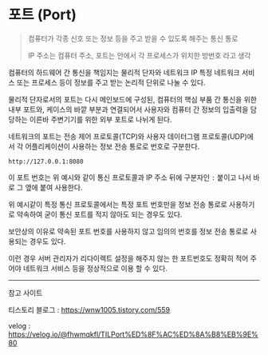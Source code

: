 # 포트 (Port)

> 컴퓨터가 각종 신호 또는 정보 등을 주고 받을 수 있도록 해주는 통신 통로
>
> IP 주소는 컴퓨터 주소, 포트는 안에서 각 프로세스가 위치한 방번호 라고 생각



컴퓨터의 하드웨어 간 통신을 책임지는 물리적 단자와 네트워크 IP 특정 네트워크 서비스 또는 프로세스 등이 정보를 주고 받는 논리적 단위로 나눌 수 있다.



물리적 단자로서의 포트는 다시 메인보드에 구성된, 컴퓨터의 핵심 부품 간 통신을 위한 내부 포트와, 케이스의 바깥 부분과 연결되어서 사용자와 컴퓨터 간 정보의 입출력을 담당하는 이른바 주변기기를 위한 외부 포트로 나뉘게 된다.



네트워크의 포트는 전송 제어 프로토콜(TCP)와 사용자 데이터그램 프로토콜(UDP)에서 각 어플리케이션이 사용하는 정보 전송 통로로 번호로 구분한다.



`http://127.0.0.1:8080`

이 포트 번호는 위 예시와 같이 통신 프로토콜과 IP 주소 뒤에 구분자인 `:` 붙이고 나서 바로 그 옆에 붙여 사용한다.



위 예시같이 특정 통신 프로토콜에서는 특정 포트 번호만을 정보 전송 통로로 사용하기로 약속하여 굳이 통신 포트를 적지 않아도 되는 경우도 있다.

보안상의 이유로 약속된 포트 번호를 사용하지 않고 임의의 번호를 정보 전송 통로로 사용되는 경우도 있다.

이런 경우 서버 관리자가 리다이렉트 설정을 해주지 않는 한 포트번호도 정확히 적어 주어야 네트워크 서비스 등을 정상적으로 이용 할 수 있다.





---

참고 사이트

티스토리 블로그 : https://wnw1005.tistory.com/559

velog : https://velog.io/@fhwmqkfl/TILPort%ED%8F%AC%ED%8A%B8%EB%9E%80
